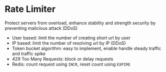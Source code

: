 # Rate Limiter

Protect servers from overload, enhance stability and strength security by preventing malicious attack (DDoS)

* User based: limit the number of creating short url by user
* IP based: limit the number of resolving url by IP (DDoS)
* Token bucket algorithm: easy to implement, enable handle steady traffic and traffic spike
* 429 Too Many Requests: block or delay requests
* Redis: count request using `INCR`, reset count using `EXPIRE`